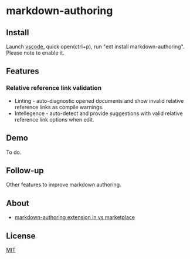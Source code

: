 # markdown-authoring

## Install
Launch [vscode][vscode-download-link], quick open(ctrl+p), run "ext install markdown-authoring". Please note to enable it.

## Features

### Relative reference link validation

* Linting - auto-diagnostic opened documents and show invalid relative reference links as compile warnings.
* Intellegence - auto-detect and provide suggestions with valid relative reference link options when edit.

## Demo

To do.

## Follow-up

Other features to improve markdown authoring.

## About

* [markdown-authoring extension in vs marketplace][markdown-authoring-download-link]

## License

[MIT](LICENSE.txt)

[vscode-download-link]: https://code.visualstudio.com/download
[vscode-extension-development-link]: https://code.visualstudio.com/docs/extensions/overview
[markdown-syntax-link]: https://daringfireball.net/projects/markdown/syntax
[markdown-authoring-download-link]: https://marketplace.visualstudio.com/items?itemName=yanz.markdown-authoring

